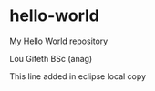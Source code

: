# hello-world
My Hello World repository

Lou Gifeth BSc (anag)

This line added in eclipse local copy

